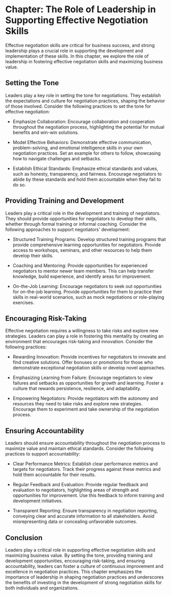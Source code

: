 Chapter: The Role of Leadership in Supporting Effective Negotiation Skills
==========================================================================

Effective negotiation skills are critical for business success, and strong leadership plays a crucial role in supporting the development and implementation of these skills. In this chapter, we explore the role of leadership in fostering effective negotiation skills and maximizing business value.

Setting the Tone
----------------

Leaders play a key role in setting the tone for negotiations. They establish the expectations and culture for negotiation practices, shaping the behavior of those involved. Consider the following practices to set the tone for effective negotiation:

* Emphasize Collaboration: Encourage collaboration and cooperation throughout the negotiation process, highlighting the potential for mutual benefits and win-win solutions.

* Model Effective Behaviors: Demonstrate effective communication, problem-solving, and emotional intelligence skills in your own negotiation practices. Set an example for others to follow, showcasing how to navigate challenges and setbacks.

* Establish Ethical Standards: Emphasize ethical standards and values, such as honesty, transparency, and fairness. Encourage negotiators to abide by these standards and hold them accountable when they fail to do so.

Providing Training and Development
----------------------------------

Leaders play a critical role in the development and training of negotiators. They should provide opportunities for negotiators to develop their skills, whether through formal training or informal coaching. Consider the following approaches to support negotiators' development:

* Structured Training Programs: Develop structured training programs that provide comprehensive learning opportunities for negotiators. Provide access to workshops, seminars, and other resources to help them develop their skills.

* Coaching and Mentoring: Provide opportunities for experienced negotiators to mentor newer team members. This can help transfer knowledge, build experience, and identify areas for improvement.

* On-the-Job Learning: Encourage negotiators to seek out opportunities for on-the-job learning. Provide opportunities for them to practice their skills in real-world scenarios, such as mock negotiations or role-playing exercises.

Encouraging Risk-Taking
-----------------------

Effective negotiation requires a willingness to take risks and explore new strategies. Leaders can play a role in fostering this mentality by creating an environment that encourages risk-taking and innovation. Consider the following practices:

* Rewarding Innovation: Provide incentives for negotiators to innovate and find creative solutions. Offer bonuses or promotions for those who demonstrate exceptional negotiation skills or develop novel approaches.

* Emphasizing Learning from Failure: Encourage negotiators to view failures and setbacks as opportunities for growth and learning. Foster a culture that rewards persistence, resilience, and adaptability.

* Empowering Negotiators: Provide negotiators with the autonomy and resources they need to take risks and explore new strategies. Encourage them to experiment and take ownership of the negotiation process.

Ensuring Accountability
-----------------------

Leaders should ensure accountability throughout the negotiation process to maximize value and maintain ethical standards. Consider the following practices to support accountability:

* Clear Performance Metrics: Establish clear performance metrics and targets for negotiators. Track their progress against these metrics and hold them accountable for their results.

* Regular Feedback and Evaluation: Provide regular feedback and evaluation to negotiators, highlighting areas of strength and opportunities for improvement. Use this feedback to inform training and development initiatives.

* Transparent Reporting: Ensure transparency in negotiation reporting, conveying clear and accurate information to all stakeholders. Avoid misrepresenting data or concealing unfavorable outcomes.

Conclusion
----------

Leaders play a critical role in supporting effective negotiation skills and maximizing business value. By setting the tone, providing training and development opportunities, encouraging risk-taking, and ensuring accountability, leaders can foster a culture of continuous improvement and excellence in negotiation practices. This chapter emphasizes the importance of leadership in shaping negotiation practices and underscores the benefits of investing in the development of strong negotiation skills for both individuals and organizations.
